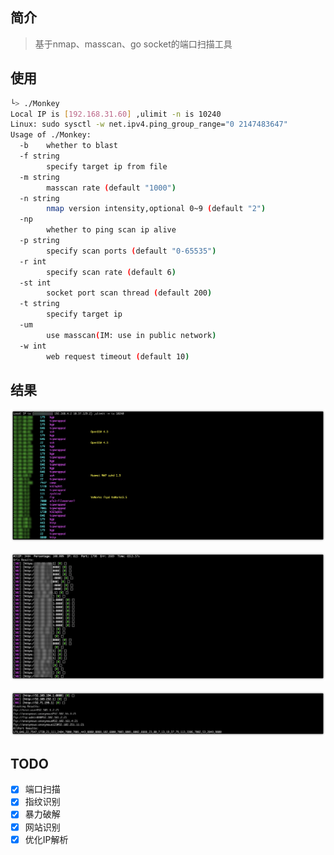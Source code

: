 ## 简介

> 基于nmap、masscan、go socket的端口扫描工具

## 使用

```bash
└> ./Monkey
Local IP is [192.168.31.60] ,ulimit -n is 10240
Linux: sudo sysctl -w net.ipv4.ping_group_range="0 2147483647"
Usage of ./Monkey:
  -b	whether to blast
  -f string
    	specify target ip from file
  -m string
    	masscan rate (default "1000")
  -n string
    	nmap version intensity,optional 0~9 (default "2")
  -np
    	whether to ping scan ip alive
  -p string
    	specify scan ports (default "0-65535")
  -r int
    	specify scan rate (default 6)
  -st int
    	socket port scan thread (default 200)
  -t string
    	specify target ip
  -um
    	use masscan(IM: use in public network)
  -w int
    	web request timeout (default 10)
```

## 结果

![image-20210324205705705](.images/image-20210324205705705.png)

![image-20210324205753392](.images/image-20210324205753392.png)

![image-20210324205817583](.images/image-20210324205817583.png)

## TODO

- [x] 端口扫描
- [x] 指纹识别
- [x] 暴力破解
- [x] 网站识别
- [x] 优化IP解析
